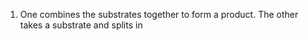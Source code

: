 1. One combines the substrates together to form a product. The other takes a substrate and splits in